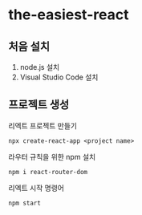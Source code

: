 # the-easiest-react

## 처음 설치

1. node.js 설치
2. Visual Studio Code 설치

## 프로젝트 생성
리엑트 프로젝트 만들기
```npm
npx create-react-app <project name>
```

라우터 규칙을 위한 npm 설치
```npm
npm i react-router-dom
```

리엑트 시작 명령어
```npm
npm start
```
